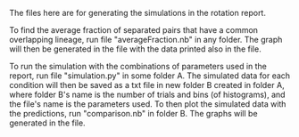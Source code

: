 The files here are for generating the simulations in the rotation report.

To find the average fraction of separated pairs that have a common overlapping lineage, run file "averageFraction.nb" in any folder.  The graph will then be generated in the file with the data printed also in the file.

To run the simulation with the combinations of parameters used in the report, run file "simulation.py" in some folder A.  The simulated data for each condition will then be saved as a txt file in new folder B created in folder A, where folder B's name is the number of trials and bins (of histograms), and the file's name is the parameters used.  To then plot the simulated data with the predictions, run "comparison.nb" in folder B.  The graphs will be generated in the file.
